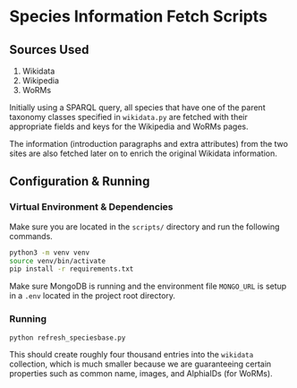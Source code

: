 # Species Information Fetch Scripts

## Sources Used

1. Wikidata
2. Wikipedia
3. WoRMs

Initially using a SPARQL query, all species that have one of the parent taxonomy
classes specified in `wikidata.py` are fetched with their appropriate fields and
keys for the Wikipedia and WoRMs pages.

The information (introduction paragraphs and extra attributes) from the two
sites are also fetched later on to enrich the original Wikidata information.

## Configuration & Running

### Virtual Environment & Dependencies

Make sure you are located in the `scripts/` directory and run the following
commands.

```bash
python3 -m venv venv
source venv/bin/activate
pip install -r requirements.txt
```

Make sure MongoDB is running and the environment file `MONGO_URL` is setup in a
`.env` located in the project root directory.

### Running

```bash
python refresh_speciesbase.py
```

This should create roughly four thousand entries into the `wikidata` collection,
which is much smaller because we are guaranteeing certain properties such as
common name, images, and AlphiaIDs (for WoRMs).
